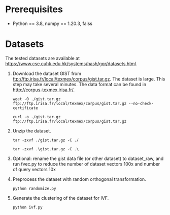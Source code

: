 # Prerequisites

- Python == 3.8, numpy == 1.20.3, faiss

# Datasets

The tested datasets are available at https://www.cse.cuhk.edu.hk/systems/hash/gqr/datasets.html.

1. Download the dataset GIST from ftp://ftp.irisa.fr/local/texmex/corpus/gist.tar.gz. The dataset is large. This step may take several minutes. The data format can be found in http://corpus-texmex.irisa.fr/.

   ```shell
   wget -O ./gist.tar.gz ftp://ftp.irisa.fr/local/texmex/corpus/gist.tar.gz --no-check-certificate
   ```

   ```windows powershell
   curl -o ./gist.tar.gz ftp://ftp.irisa.fr/local/texmex/corpus/gist.tar.gz
   ```

2. Unzip the dataset.

   ```shell
   tar -zxvf ./gist.tar.gz -C ./
   ```

   ```windows powershell
   tar -zxvf .\gist.tar.gz -C .\
   ```

3. Optional: rename the gist data file (or other dataset) to dataset_raw,
   and run fvec.py to reduce the number of dataset vectors 100x and number
   of query vectors 10x

4. Preprocess the dataset with random orthogonal transformation.

   ```shell
   python randomize.py
   ```

5. Generate the clustering of the dataset for IVF.

   ```shell
   python ivf.py
   ```
